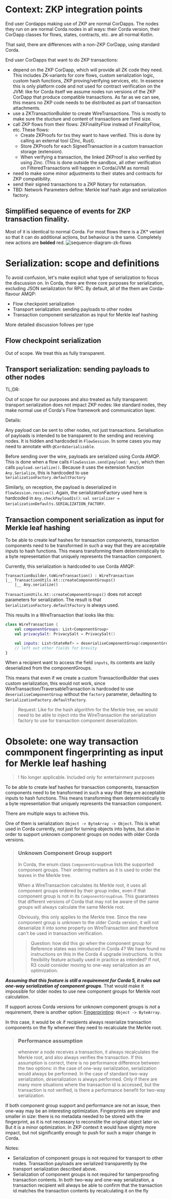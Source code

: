 # Context: ZKP integration points

End user Cordapps making use of ZKP are normal CorDapps. The nodes they run on are normal Corda nodes in all ways: their Corda version, their CorDapp classes for flows, states, contracts, etc. are all normal Kotlin.

That said, there are differences with a non-ZKP CorDapp, using standard Corda.

End user CorDapps that want to do ZKP transactions:

* depend on the ZKP CorDapp, which will provide all ZK code they need. This includes ZK-variants for core flows, custom serialization logic, custom hash functions, ZKP proving/verifying services, etc. In essence this is only platform code and not used for contract verification on the JVM: like for Corda itself we assume nodes run versions of the ZKP CorDapp that produce compatible transactions. As far as we can see, this means no ZKP code needs to be distributed as part of transaction attachments.
* use a ZKTransactionBuilder to create WireTransactions. This is mostly to make sure the stucture and content of transactions are fixed size.
* call ZKP flows from their flows: ZKFinalityFlow instead of FinalityFlow, etc. These flows:
    * Create ZKProofs for txs they want to have verified. This is done by calling an external tool (Zinc, Rust).
    * Store ZKProofs for each SignedTransaction in a custom transaction storage (extension).
    * When verifying a transaction, the linked ZKProof is also verified by using Zinc. (This is done outside the sandbox, all other verification on FilteredTransactions will happen in Corda/JVM as normal)
* need to make some minor adjustments to their states and contracts for ZKP compatibility.
* send their signed transactions to a ZKP Notary for notarisation.
* TBD: Network Parameters define: Merkle leaf hash algo and serialization factory.

## Simplified sequence of events for ZKP transaction finality. 

Most of it is identical to normal Corda. For most flows there is a ZK* veriant so that it can do additional actions, but behaviour is the same. Completely new actions are **bolded** red.
![sequence-diagram-zk-flows](leaf-serialization.svg)

# Serialization: scope and definitions

To avoid confusion, let's make explicit what type of serialization to focus the discussion on. In Corda, there are three core purposes for serialization, excluding JSON serialization for RPC. By default, all of the them are Corda-flavour AMQP:

* Flow checkpoint serialization
* Transport serialization: sending payloads to other nodes
* Transaction component serialization as input for Merkle leaf hashing

More detailed discussion follows per type

## Flow checkpoint serialization

Out of scope. We treat this as fully transparent.

## Transport serialization: sending payloads to other nodes

TL;DR:

Out of scope for our purposes and also treated as fully transparent: transport serialization does not impact ZKP nodes: like standard nodes, they make normal use of Corda's Flow framework and communication layer.

Details:

Any payload can be sent to other nodes, not just transactions. Serialisation of payloads is intended to be transparent to the sending and receiving nodes. It is hidden and hardcoded in `FlowSession`. In some cases you may need to annotate with `@CordaSerializable`.

Before sending over the wire, payloads are serialized using Corda AMQP. This is done when a flow calls `FlowSession.send(payload: Any)`, which then calls `payload.serialize()`. Because it uses the extension function `Any.Serialize`, this is hardcoded to use `SerializationFactory.defaultFactory`

Similarly, on reception, the payload is deserialized in `FlowSession.receive()`. Again, the serializationFactory used here is hardcoded in `Any.checkPayloadIs()`: `val serializer = SerializationDefaults.SERIALIZATION_FACTORY`.

## Transaction component serialization as input for Merkle leaf hashing

To be able to create leaf hashes for transaction components, transaction components need to be transformed in such a way that they are acceptable inputs to hash functions. This means transforming them deterministically to a byte representation that uniquely represents the transaction component.

Currently, this serialization is hardcoded to use Corda AMQP:

```
TransactionBuilder.toWireTransaction() : WireTransaction 
|__ TransactionUtils.kt::createComponentGroups()
    |__ Any.serialize() 
```

`TransactionUtils.kt::createComponentGroups()` does not accept parameters for serialization. The result is that `SerializationFactory.defaultFactory` is always used.

This results in a WireTransaction that looks like this:

```kotlin
class WireTransaction {
    val componentGroups: List<ComponentGroup>
    val privacySalt: PrivacySalt = PrivacySalt()

    val inputs: List<StateRef> = deserialiseComponentGroup(componentGroups, StateRef::class, INPUTS_GROUP)
    // left out other fields for brevity 
}
```

When a recipient want to access the field `inputs`, its contents are lazily deserialized from the componentGroups.

This means that even if we create a custom TransactionBuilder that uses custom serialization, this would not work, since WireTransaction/TraversableTransaction is hardcoded to use `deserialiseComponentGroup` without the `factory` parameter, defaulting to `SerializationFactory.defaultFactory`.

> Request: Like for the hash algorithm for the Merkle tree, we would need to be able to inject into the WireTransaction the serialization factory to use for transaction component deserialization.


# Obsolete: one way transaction commponent fingerprinting as input for Merkle leaf hashing

> ! No longer applicable. Included only for entertainment purposes

To be able to create leaf hashes for transaction components, transaction components need to be transformed in such a way that they are acceptable inputs to hash functions. This means transforming them deterministically to a byte representation that uniquely represents the transaction component.

There are multiple ways to achieve this.

One of them is serialization: `Object -> ByteArray -> Object`. This is what used in Corda currently, not just for turning objects into bytes, but also in order to support unknown component groups on nodes with older Corda versions.

> ### Unknown Component Group support
>
> In Corda, the enum class `ComponentGroupEnum` lists the supported component groups. Their ordering matters as it is used to order the leaves in the Merkle tree.
>
> When a WireTransaction calculates its Merkle root, it uses all component groups ordered by their group index, even if that component group is not in its `ComponentGroupEnum`. This guarantees that different versions of Corda that may not be aware of the same groups will always calculate the same Merkle root.
>
> Obviously, this only applies to the Merkle tree. Since the new component group is unknown to the older Corda version, it will not deserialize it into some property on WireTransaction and therefore can't be used in transaction verification.
>
>> Question: how did this go when the component group for Reference states was introduced in Corda 4? We have found no instructions on this in the Corda 4 upgrade instructions. Is this flexibility feature actually used in practice as intended? If not, R3 could consider moving to one-way serialization as an optimization.

***Assuming that this feature is still a requirement for Corda 5, it rules out one-way serialization of component groups***. That would make it impossible for older nodes to use new component groups for Merkle root calculation.

If support across Corda versions for unknown component groups is *not* a requirement, there is another option: [Fingerprinting](https://en.wikipedia.org/wiki/Fingerprint_(computing)): `Object -> ByteArray`.

In this case, it would be ok if recipients always reserialize transaction components on the fly whenever they need to recalculate the Merkle root.

> ### Performance assumption
>
> whenever a node receives a transaction, it always recalculates the Merkle root, and also always verifies the transaction. If this assumption is correct, there is no performance difference between the two options: in the case of one-way serialization, serialization would always be performed. In the case of standard two-way serialization, *de*serialization is always performed. Only if there are many more situations where the transaction id is accessed, but the transaction is not verified, is there a performance benefit for two-way serialization.

If both component group support and performance are not an issue, then one-way may be an interesting optimization. Fingerprints are simpler and smaller in size: there is no metadata needed to be stored with the fingerprint, as it is not necessary to reconstite the original object later on. But it is a minor optimization. In ZKP context it would have slightly more impact, but not significantly enough to push for such a major change in Corda.

Notes:

* Serialization of component groups is not required for transport to other nodes. Transaction payloads are serialized transparently by the transport serialization described above.
* Serialization of component groups is not required for tamperproofing transaction contents. In both two-way and one-way serialization, a transaction recipient will always be able to confirm that the transaction id matches the transaction contents by recalculating it on the fly 
